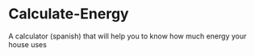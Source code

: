 # Calculate-Energy
A calculator (spanish) that will help you to know how much energy your house uses
